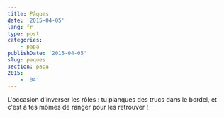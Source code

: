 ```yaml
---
title: Pâques
date: '2015-04-05'
lang: fr
type: post
categories:
    - papa
publishDate: '2015-04-05'
slug: paques
section: papa
2015:
    - '04'
---
```


L'occasion d'inverser les rôles : tu planques des trucs dans le bordel, et c'est à tes mômes de ranger pour les retrouver !

